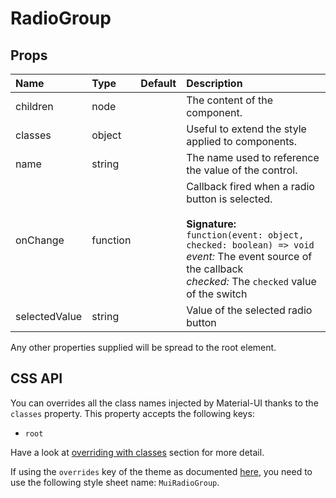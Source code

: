 <!--- This documentation is automatically generated, do not try to edit it. -->

# RadioGroup



## Props
| Name | Type | Default | Description |
|:-----|:-----|:--------|:------------|
| children | node |  | The content of the component. |
| classes | object |  | Useful to extend the style applied to components. |
| name | string |  | The name used to reference the value of the control. |
| onChange | function |  | Callback fired when a radio button is selected.<br><br>**Signature:**<br>`function(event: object, checked: boolean) => void`<br>*event:* The event source of the callback<br>*checked:* The `checked` value of the switch |
| selectedValue | string |  | Value of the selected radio button |

Any other properties supplied will be spread to the root element.

## CSS API

You can overrides all the class names injected by Material-UI thanks to the `classes` property.
This property accepts the following keys:
- `root`

Have a look at [overriding with classes](/customization/overrides#overriding-with-classes)
section for more detail.

If using the `overrides` key of the theme as documented
[here](/customization/themes#customizing-all-instances-of-a-component-type),
you need to use the following style sheet name: `MuiRadioGroup`.
